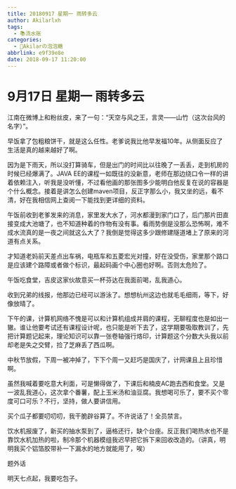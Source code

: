 ```yaml
---
title: 20180917 星期一 雨转多云
author: Akilarlxh
tags:
  - 📚流水账
categories:
  - 🍬Akilarの泡泡糖
abbrlink: e9f39e8e
date: 2018-09-17 11:20:00
---
```

# 9月17日 星期一 雨转多云

江南在微博上和粉丝皮，来了一句：“天空与风之王，言灵——山竹（这次台风的名字）”。

早饭拿了包粗粮饼干，就是这么任性。老爹说我比他早发福10年。从侧面反应了生活是真的越来越好了啊。

因为是下雨天，所以没打算骑车，但是出门的时间比以往晚了一丢丢，走到机房的时候已经爆满了。JAVA EE的课程一如既往的没新意，老师在那边绕口令一样的讲着依赖注入，听我是没听懂，不过看他画的那张图多少能明白他反复在说的容器是个什么概念。接着是讲怎么创建maven项目，反正字那么小，我又坐的远，看不清，好在我相信网上查阅一下能找到更详细的资料。

午饭前收到老爹发来的消息，家里发大水了，河水都漫到家门口了，后门那片田直接变成大池塘了，也不知道种着的作物有没有事。看雨势倒是没那么恐怖啊，难不成水流真的是一夜之间就这么大了？我倒是觉得这多少跟修建隧道堵上了原来的河道有点关系。

才知道老妈前天差点出车祸，电瓶车和五菱宏光对撞，好在没受伤，家里那个路口是应该建个路障或者做个标识，最起码画个中心圈也好啊。否则太危险了。

午饭吃食堂，吉皮这家伙故意买一杯芬达在我面前喝，乱我道心。

收到兄弟的线报，他那边已经可以游泳了。想想杭州这边也就毛毛细雨，等下，好像放晴了。

下午的课，计算机网络不愧是可以和计算机组成并肩的课程，无聊程度也是如出一辙。谁让他要考试还有课程设计呢，也只能是听下去了，这学期要吸取教训了，先把计算题记起来，理论知识可以靠一张卷轴强行烙印，计算题这个分数大头我以前却老是失之交臂，捡了芝麻丢了西瓜啊。

中秋节放假，下周一被冲掉了，下下个周一又赶巧是国庆了，计网课且上且珍惜啊。

虽然我喊着要吃意大利面，可是懒得做了，下课后和楠皮AC跑去西和食堂。又是一波乱我道心，这次拿个番薯，配上玉米汤和油豆腐。我想喝可乐了，要不买个零度可口可乐？不行，坚持，做人要讲信用。

买个瓜子都要叨叨叨，我干脆辟谷算了。不许说话了！全员禁言。

饮水机报废了，新买的抽水泵到了，逼格还行，缺个台座。反正我们喝热水也不是靠饮水机加热的啦，制冷那个机器模组我迟早把它拆下来回收改造的。（讲真，明明我买个铝箔胶带补一下漏水的地方就能用了，唉）

题外话

明天七点起，我要吃包子。